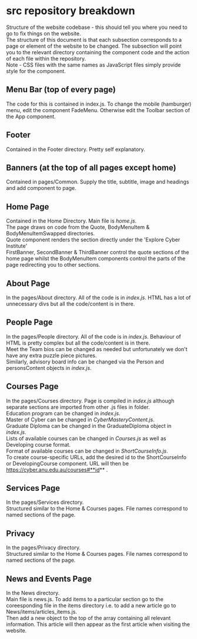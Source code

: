 # src repository breakdown

Structure of the website codebase - this should tell you where you need to go to fix things on the website.  
The structure of this document is that each subsection corresponds to a page or element of the website to be changed. The subsection will point you to the relevant directory containing the component code and the action of each file within the repository.  
Note - CSS files with the same names as JavaScript files simply provide style for the component.

## Menu Bar (top of every page)
The code for this is contained in index.js.  To change the mobile (hamburger) menu, edit the component FadeMenu. Otherwise edit the Toolbar section of the App component.

## Footer
Contained in the Footer directory. Pretty self explanatory.

## Banners (at the top of all pages except home)
Contained in pages/Common. Supply the title, subtitle, image and headings and add component to page.

## Home Page
Contained in the Home Directory. Main file is *home.js*.  
The page draws on code from the Quote, BodyMenuItem & BodyMenuItemSwapped directories.  
Quote component renders the section directly under the 'Explore Cyber Institute'  
FirstBanner, SecondBanner & ThirdBanner control the quote sections of the home page whilst the BodyMenuItem components control the parts of the page redirecting you to other sections.

## About Page
In the pages/About directory. All of the code is in *index.js*. HTML has a lot of unnecessary divs but all the code/content is in there.

## People Page
In the pages/People directory. All of the code is in *index.js*. Behaviour of HTML is pretty complex but all the code/content is in there.  
Meet the Team bios can be changed as needed but unfortunately we don't have any extra puzzle piece pictures.  
Similarly, advisory board info can be changed via the Person and personsContent objects in *index.js*.

## Courses Page
In the pages/Courses directory. Page is compiled in *index.js* although separate sections are imported from other .js files in folder.  
Education program can be changed in *index.js*.  
Master of Cyber can be changed in *CyberMasteryContent.js*.  
Graduate Diploma can be changed in the GraduateDiploma object in *index.js*.  
Lists of available courses can be changed in *Courses.js* as well as Developing course format.  
Format of available courses can be changed in *ShortCourseInfo.js*.  
To create course-specific URLs, add the desired id to the ShortCourseInfo or DevelopingCourse component. URL will then be https://cyber.anu.edu.au/courses#**id** .

## Services Page
In the pages/Services directory.  
Structured similar to the Home & Courses pages. File names correspond to named sections of the page.

## Privacy
In the pages/Privacy directory.  
Structured similar to the Home & Courses pages. File names correspond to named sections of the page.

## News and Events Page
In the News directory.  
Main file is news.js. To add items to a particular section go to the coreesponding file in the items directory i.e. to add a new article go to News/items/articles_items.js.  
Then add a new object to the top of the array containing all relevant information. This article will then appear as the first article when visiting the website.